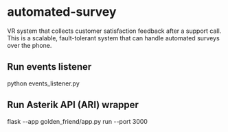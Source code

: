 # automated-survey

VR system that collects customer satisfaction feedback after a support call. This is a scalable, fault-tolerant system 
that can handle automated surveys over the phone.

## Run events listener
python events_listener.py

## Run Asterik API (ARI) wrapper
flask --app golden_friend/app.py run --port 3000
